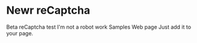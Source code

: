 # Newr reCaptcha
Beta reCaptcha test
I'm not a robot work
Samples Web page
Just add it to your page.

 

